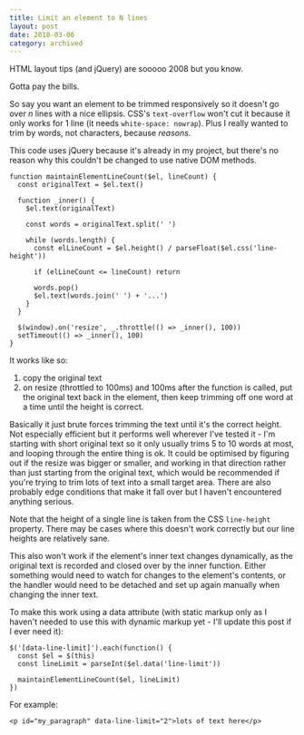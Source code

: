 ```yaml
---
title: Limit an element to N lines
layout: post
date: 2018-03-06
category: archived
---
```


HTML layout tips (and jQuery) are sooooo 2008 but you know.

Gotta pay the bills.

So say you want an element to be trimmed responsively so it doesn't go over _n_ lines with a nice ellipsis. CSS's `text-overflow` won't cut it because it only works for 1 line (it needs `white-space: nowrap`). Plus I really wanted to trim by words, not characters, because _reasons_.

This code uses jQuery because it's already in my project, but there's no reason why this couldn't be changed to use native DOM methods.

```
function maintainElementLineCount($el, lineCount) {
  const originalText = $el.text()

  function _inner() {
    $el.text(originalText)

    const words = originalText.split(' ')

    while (words.length) {
      const elLineCount = $el.height() / parseFloat($el.css('line-height'))

      if (elLineCount <= lineCount) return

      words.pop()
      $el.text(words.join(' ') + '...')
    }
  }

  $(window).on('resize', _.throttle(() => _inner(), 100))
  setTimeout(() => _inner(), 100)
}
```

It works like so:

1. copy the original text
2. on resize (throttled to 100ms) and 100ms after the function is called, put the original text back in the element, then keep trimming off one word at a time until the height is correct.

Basically it just brute forces trimming the text until it's the correct height. Not especially efficient but it performs well wherever I've tested it - I'm starting with short original text so it only usually trims 5 to 10 words at most, and looping through the entire thing is ok. It could be optimised by figuring out if the resize was bigger or smaller, and working in that direction rather than just starting from the original text, which would be recommended if you're trying to trim lots of text into a small target area. There are also probably edge conditions that make it fall over but I haven't encountered anything serious.

Note that the height of a single line is taken from the CSS `line-height` property. There may be cases where this doesn't work correctly but our line heights are relatively sane.

This also won't work if the element's inner text changes dynamically, as the original text is recorded and closed over by the inner function. Either something would need to watch for changes to the element's contents, or the handler would need to be detached and set up again manually when changing the inner text.

To make this work using a data attribute (with static markup only as I haven't needed to use this with dynamic markup yet - I'll update this post if I ever need it):

```
$('[data-line-limit]').each(function() {
  const $el = $(this)
  const lineLimit = parseInt($el.data('line-limit'))

  maintainElementLineCount($el, lineLimit)
})
```

For example:

```
<p id="my_paragraph" data-line-limit="2">lots of text here</p>
```

